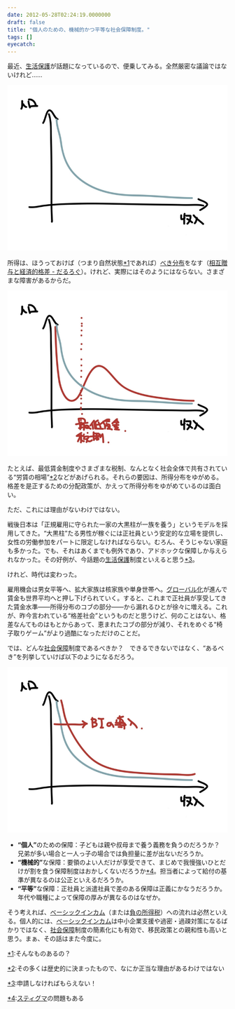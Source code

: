 ```yaml
---
date: 2012-05-28T02:24:19.0000000
draft: false
title: "個人のための、機械的かつ平等な社会保障制度。"
tags: []
eyecatch: 
---
```

<p>最近、<a class="keyword" href="http://d.hatena.ne.jp/keyword/%C0%B8%B3%E8%CA%DD%B8%EE">生活保護</a>が話題になっているので、便乗してみる。全然厳密な議論ではないけれど……</p><p><img src="20120528013115.jpg" alt="f:id:daruyanagi:20120528013115j:plain" title="f:id:daruyanagi:20120528013115j:plain" class="hatena-fotolife"></p><p>所得は、ほうっておけば（つまり自然状態<a href="#f1" name="fn1" title="そんなものあるの？">*1</a>であれば）<a class="keyword" href="http://d.hatena.ne.jp/keyword/%A4%D9%A4%AD%CA%AC%C9%DB">べき分布</a>をなす（<a href="http://daruyanagi.hatenablog.com/entry/2012/04/24/052658">&#x76F8;&#x4E92;&#x8D08;&#x4E0E;&#x3068;&#x7D4C;&#x6E08;&#x7684;&#x683C;&#x5DEE; - &#x3060;&#x308B;&#x308D;&#x3050;</a>）。けれど、実際にはそのようにはならない。さまざまな障害があるからだ。</p><p><img src="20120528013356.jpg" alt="f:id:daruyanagi:20120528013356j:plain" title="f:id:daruyanagi:20120528013356j:plain" class="hatena-fotolife"></p><p>たとえば、最低賃金制度やさまざまな税制、なんとなく社会全体で共有されている“労賃の相場”<a href="#f2" name="fn2" title="その多くは歴史的に決まったもので、なにか正当な理由があるわけではない">*2</a>などがあげられる。それらの要因は、所得分布をゆがめる。格差を是正するための分配政策が、かえって所得分布をゆがめているのは面白い。</p><p>ただ、これには理由がないわけではない。</p><p>戦後日本は「正規雇用に守られた一家の大黒柱が一族を養う」というモデルを採用してきた。“大黒柱”たる男性が稼ぐには正社員という安定的な立場を提供し、女性の労働参加をパートに限定しなければならない。むろん、そうじゃない家庭も多かった。でも、それはあくまでも例外であり、アドホックな保障しか与えられなかった。その好例が、今話題の<a class="keyword" href="http://d.hatena.ne.jp/keyword/%C0%B8%B3%E8%CA%DD%B8%EE">生活保護</a>制度といえると思う<a href="#f3" name="fn3" title="申請しなければもらえない！">*3</a>。</p><p>けれど、時代は変わった。</p><p>雇用機会は男女平等へ、拡大家族は核家族や単身世帯へ。<a class="keyword" href="http://d.hatena.ne.jp/keyword/%A5%B0%A5%ED%A1%BC%A5%D0%A5%EB%B2%BD">グローバル化</a>が進んで賃金も世界平均へと押し下げられていく。すると、これまで正社員が享受してきた賃金水準――所得分布のコブの部分――から漏れるひとが徐々に増える。これが、昨今言われている“格差社会”というものだと思うけど、何のことはない、格差なんてものはもとからあって、恵まれたコブの部分が減り、それをめぐる“椅子取りゲーム”がより過酷になっただけのことだ。</p><p>では、どんな<a class="keyword" href="http://d.hatena.ne.jp/keyword/%BC%D2%B2%F1%CA%DD%BE%E3">社会保障</a>制度であるべきか？　できるできないではなく、“あるべき”を列挙していけば以下のようになるだろう。</p><p><img src="20120528021057.jpg" alt="f:id:daruyanagi:20120528021057j:plain" title="f:id:daruyanagi:20120528021057j:plain" class="hatena-fotolife"></p>

<ul>
<li><b>“個人”</b>のための保障：子どもは親や叔母まで養う義務を負うのだろうか？　兄弟が多い場合と一人っ子の場合では負担量に差が出ないだろうか。</li>
<li><b>“機械的”</b>な保障：要領のよい人だけが享受できて、まじめで我慢強いひとだけが割を食う保障制度はおかしくないだろうか<a href="#f4" name="fn4" title="スティグマの問題もある">*4</a>。担当者によって給付の基準が異なるのは公正といえるだろうか。</li>
<li><b>“平等”</b>な保障：正社員と派遣社員で差のある保障は正義にかなうだろうか。年代や職種によって保障の厚みが異なるのはなぜか。</li>
</ul><p>そう考えれば、<a class="keyword" href="http://d.hatena.ne.jp/keyword/%A5%D9%A1%BC%A5%B7%A5%C3%A5%AF%A5%A4%A5%F3%A5%AB%A5%E0">ベーシックインカム</a>（または<a class="keyword" href="http://d.hatena.ne.jp/keyword/%C9%E9%A4%CE%BD%EA%C6%C0%C0%C7">負の所得税</a>）への流れは必然といえる。個人的には、<a class="keyword" href="http://d.hatena.ne.jp/keyword/%A5%D9%A1%BC%A5%B7%A5%C3%A5%AF%A5%A4%A5%F3%A5%AB%A5%E0">ベーシックインカム</a>は中小企業支援や過密・過疎対策になるばかりではなく、<a class="keyword" href="http://d.hatena.ne.jp/keyword/%BC%D2%B2%F1%CA%DD%BE%E3">社会保障</a>制度の簡素化にも有効で、移民政策との親和性も高いと思う。まぁ、その話はまた今度に。</p>
<div class="footnote">
<p class="footnote"><a href="#fn1" name="f1" class="footnote-number">*1</a><span class="footnote-delimiter">:</span><span class="footnote-text">そんなものあるの？</span></p>
<p class="footnote"><a href="#fn2" name="f2" class="footnote-number">*2</a><span class="footnote-delimiter">:</span><span class="footnote-text">その多くは歴史的に決まったもので、なにか正当な理由があるわけではない</span></p>
<p class="footnote"><a href="#fn3" name="f3" class="footnote-number">*3</a><span class="footnote-delimiter">:</span><span class="footnote-text">申請しなければもらえない！</span></p>
<p class="footnote"><a href="#fn4" name="f4" class="footnote-number">*4</a><span class="footnote-delimiter">:</span><span class="footnote-text"><a class="keyword" href="http://d.hatena.ne.jp/keyword/%A5%B9%A5%C6%A5%A3%A5%B0%A5%DE">スティグマ</a>の問題もある</span></p>
</div>